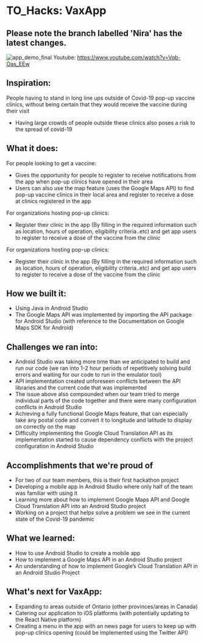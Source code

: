 # TO_Hacks: VaxApp
## Please note the branch labelled 'Nira' has the latest changes.
![app_demo_final](https://user-images.githubusercontent.com/32462270/117578964-e9570080-b0be-11eb-9c18-8311201bac5b.PNG)
Youtube: https://www.youtube.com/watch?v=Vqb-Oas_EEw
## Inspiration:
People having to stand in long line ups outside of Covid-19 pop-up vaccine clinics, without being certain that they would receive the vaccine during their visit
- Having large crowds of people outside these clinics also poses a risk to the spread of covid-19

## What it does:
For people looking to get a vaccine:
- Gives the opportunity for people to register to receive notifications from the app when pop-up clinics have opened in their area
- Users can also use the map feature (uses the Google Maps API) to find pop-up vaccine clinics in their local area and register to receive a dose at clinics registered in the app

For organizations hosting pop-up clinics:
- Register their clinic in the app (By filling in the required information such as location, hours of operation, eligibility criteria..etc) and get app users to register to receive a dose of the vaccine from the clinic

For organizations hosting pop-up clinics:
- Register their clinic in the app (By filling in the required information such as location, hours of operation, eligibility criteria..etc) and get app users to register to receive a dose of the vaccine from the clinic

## How we built it:
- Using Java in Android Studio
- The Google Maps API was implemented by importing the API package for Android Studio (with reference to the Documentation on Google Maps SDK for Android)

## Challenges we ran into:
- Android Studio was taking more time than we anticipated to build and run our code (we ran into 1-2 hour periods of repetitively solving build errors and waiting for our code to run in the emulator tool)
- API implementation created unforeseen conflicts between the API libraries and the current code that was implemented 
- The issue above also compounded when our team tried to merge individual parts of the code together and there were many configuration conflicts in Android Studio
- Achieving a fully functional Google Maps feature, that can especially take any postal code and convert it to longitude and latitude to display on correctly on the map 
- Difficulty implementing the Google Cloud Translation API as its implementation started to cause dependency conflicts with the project configuration in Android Studio

## Accomplishments that we're proud of
- For two of our team members, this is their first hackathon project
- Developing a mobile app in Android Studio where only half of the team was familiar with using it
- Learning more about how to implement Google Maps API and Google Cloud Translation API into an Android Studio project
- Working on a project that helps solve a problem we see in the current state of the Covid-19 pandemic

## What we learned:
- How to use Android Studio to create a mobile app
- How to implement a Google Maps API in an Android Studio project
- An understanding of how to implement Google’s Cloud Translation API in an Android Studio Project

## What's next for VaxApp:
- Expanding to areas outside of Ontario (other provinces/areas in Canada)
- Catering our application to iOS platforms (with potentially updating to the React Native platform)
- Creating a menu in the app with an news page for users to keep up with pop-up clinics opening (could be implemented using the Twitter API)
